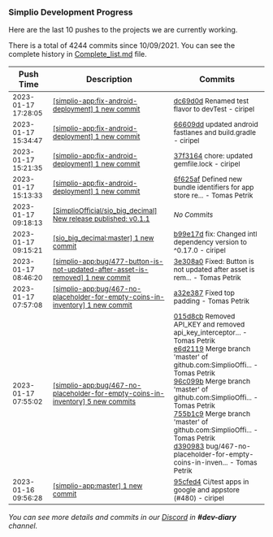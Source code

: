 
### Simplio Development Progress

Here are the last 10 pushes to the projects we are currently working.

There is a total of 4244 commits since 10/09/2021. You can see the complete history in
 [Complete_list.md](Complete_list.md) file.

| Push Time | Description | Commits |
| --- | --- | --- |
| <sub>2023-01-17 17:28:05</sub> | <sub>[[simplio-app:fix\-android\-deployment] 1 new commit](https://github.com/SimplioOfficial/simplio-app/commit/dc69d0d8037551805c93bdd461a4b12f79149e9c)</sub> | <sub>[dc69d0d](https://github.com/SimplioOfficial/simplio-app/commit/dc69d0d8037551805c93bdd461a4b12f79149e9c) Renamed test flavor to devTest - ciripel</sub> |
| <sub>2023-01-17 15:34:47</sub> | <sub>[[simplio-app:fix\-android\-deployment] 1 new commit](https://github.com/SimplioOfficial/simplio-app/commit/66609dd4e5bcc3996f95fa0edbeb6b1dcc4c39ef)</sub> | <sub>[66609dd](https://github.com/SimplioOfficial/simplio-app/commit/66609dd4e5bcc3996f95fa0edbeb6b1dcc4c39ef) updated android fastlanes and build.gradle - ciripel</sub> |
| <sub>2023-01-17 15:21:35</sub> | <sub>[[simplio-app:fix\-android\-deployment] 1 new commit](https://github.com/SimplioOfficial/simplio-app/commit/37f3164beb976e191c93f489b6035535cd4c7bbe)</sub> | <sub>[37f3164](https://github.com/SimplioOfficial/simplio-app/commit/37f3164beb976e191c93f489b6035535cd4c7bbe) chore: updated gemfile.lock - ciripel</sub> |
| <sub>2023-01-17 15:13:33</sub> | <sub>[[simplio-app:fix\-android\-deployment] 1 new commit](https://github.com/SimplioOfficial/simplio-app/commit/6f625af4b1347f0042ea4a86b3771bc002d68f18)</sub> | <sub>[6f625af](https://github.com/SimplioOfficial/simplio-app/commit/6f625af4b1347f0042ea4a86b3771bc002d68f18) Defined new bundle identifiers for app store re... - Tomas Petrik</sub> |
| <sub>2023-01-17 09:18:13</sub> | <sub>[[SimplioOfficial/sio_big_decimal] New release published: v0\.1\.1](https://github.com/SimplioOfficial/sio_big_decimal/releases/tag/v0.1.1)</sub> | <sub>_No Commits_</sub> |
| <sub>2023-01-17 09:15:21</sub> | <sub>[[sio_big_decimal:master] 1 new commit](https://github.com/SimplioOfficial/sio_big_decimal/commit/b99e17d1c6242bd6f46b778722ca1ea5c30482b3)</sub> | <sub>[b99e17d](https://github.com/SimplioOfficial/sio_big_decimal/commit/b99e17d1c6242bd6f46b778722ca1ea5c30482b3) fix: Changed intl dependency version to ^0.17.0 - ciripel</sub> |
| <sub>2023-01-17 08:46:20</sub> | <sub>[[simplio-app:bug/477\-button\-is\-not\-updated\-after\-asset\-is\-removed] 1 new commit](https://github.com/SimplioOfficial/simplio-app/commit/3e308a000026587ee0dbbc7cecf4a812bdb9c13a)</sub> | <sub>[3e308a0](https://github.com/SimplioOfficial/simplio-app/commit/3e308a000026587ee0dbbc7cecf4a812bdb9c13a) Fixed: Button is not updated after asset is rem... - Tomas Petrik</sub> |
| <sub>2023-01-17 07:57:08</sub> | <sub>[[simplio-app:bug/467\-no\-placeholder\-for\-empty\-coins\-in\-inventory] 1 new commit](https://github.com/SimplioOfficial/simplio-app/commit/a32e3875926deb77d093343e7fe45d723411ff0d)</sub> | <sub>[a32e387](https://github.com/SimplioOfficial/simplio-app/commit/a32e3875926deb77d093343e7fe45d723411ff0d) Fixed top padding - Tomas Petrik</sub> |
| <sub>2023-01-17 07:55:02</sub> | <sub>[[simplio-app:bug/467\-no\-placeholder\-for\-empty\-coins\-in\-inventory] 5 new commits](https://github.com/SimplioOfficial/simplio-app/compare/015d8cbfd090^...d3909837f463)</sub> | <sub>[015d8cb](https://github.com/SimplioOfficial/simplio-app/commit/015d8cbfd09043749eb70deea569ec9254ab99a8) Removed API_KEY and removed api_key_interceptor... - Tomas Petrik<br>[e6d2119](https://github.com/SimplioOfficial/simplio-app/commit/e6d21199b0f0510ef1f3898673ef4f98dc07fa7a) Merge branch 'master' of github.com:SimplioOffi... - Tomas Petrik<br>[96c099b](https://github.com/SimplioOfficial/simplio-app/commit/96c099b7cf1752d7b35cb0afbb56c928b7ddb71b) Merge branch 'master' of github.com:SimplioOffi... - Tomas Petrik<br>[755b1c9](https://github.com/SimplioOfficial/simplio-app/commit/755b1c91fa6c5e28a9f6806a33a040366c3e4763) Merge branch 'master' of github.com:SimplioOffi... - Tomas Petrik<br>[d390983](https://github.com/SimplioOfficial/simplio-app/commit/d3909837f463d9fed959278f80cb1e1944d60ec5) bug/467-no-placeholder-for-empty-coins-in-inven... - Tomas Petrik</sub> |
| <sub>2023-01-16 09:56:28</sub> | <sub>[[simplio-app:master] 1 new commit](https://github.com/SimplioOfficial/simplio-app/commit/95cfed4a28b25ef15f6ecde2ddb0014bf98fb026)</sub> | <sub>[95cfed4](https://github.com/SimplioOfficial/simplio-app/commit/95cfed4a28b25ef15f6ecde2ddb0014bf98fb026) Ci/test apps in google and appstore (#480) - ciripel</sub> |

_You can see more details and commits in our [Discord](https://discord.gg/aKhjuwZmdP) in **#dev-diary** channel._
